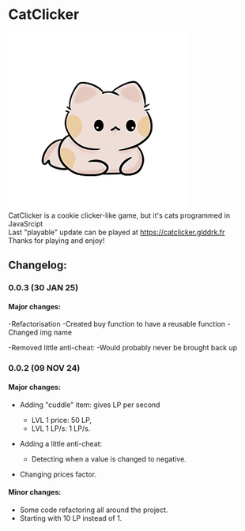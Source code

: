 # CatClicker
<img src="assets/pastle_cat.png" alt="The cute cat you should click on!"> <br>
CatClicker is a cookie clicker-like game, but it's cats programmed in JavaSrcipt <br>
Last "playable" update can be played at https://catclicker.glddrk.fr <br>
Thanks for playing and enjoy!

## Changelog:

### 0.0.3 (30 JAN 25)
#### Major changes:
-Refactorisation
    -Created buy function to have a reusable function
    -Changed img name

-Removed little anti-cheat:
    -Would probably never be brought back up

### 0.0.2 (09 NOV 24)
#### Major changes:
- Adding "cuddle" item: gives LP per second
    - LVL 1 price: 50 LP,
    - LVL 1 LP/s: 1 LP/s.

- Adding a little anti-cheat:
    - Detecting when a value is changed to negative.

- Changing prices factor.

#### Minor changes:
- Some code refactoring all around the project.
- Starting with 10 LP instead of 1.
